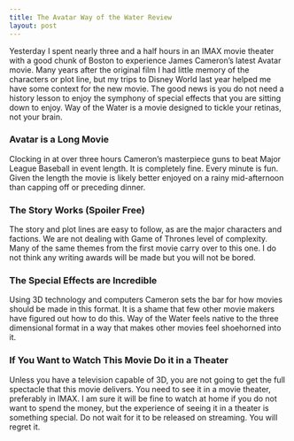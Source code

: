 ```yaml
---
title: The Avatar Way of the Water Review
layout: post
---
```

Yesterday I spent nearly three and a half hours in an IMAX movie theater with a good chunk of Boston to experience James Cameron’s latest Avatar movie. Many years after the original film I had little memory of the characters or plot line, but my trips to Disney World last year helped me have some context for the new movie. The good news is you do not need a history lesson to enjoy the symphony of special effects that you are sitting down to enjoy. Way of the Water is a movie designed to tickle your retinas, not your brain. 

### Avatar is a Long Movie
Clocking in at over three hours Cameron’s masterpiece guns to beat Major League Baseball in event length. It is completely fine. Every minute is fun. Given the length the movie is likely better enjoyed on a rainy mid-afternoon than capping off or preceding dinner.

### The Story Works (Spoiler Free)
The story and plot lines are easy to follow, as are the major characters and factions. We are not dealing with Game of Thrones level of complexity. Many of the same themes from the first movie carry over to this one. I do not think any writing awards will be made but you will not be bored.

### The Special Effects are Incredible
Using 3D technology and computers Cameron sets the bar for how movies should be made in this format. It is a shame that few other movie makers have figured out how to do this. Way of the Water feels native to the three dimensional format in a way that makes other movies feel shoehorned into it.

### If You Want to Watch This Movie Do it in a Theater
Unless you have a television capable of 3D, you are not going to get the full spectacle that this movie delivers. You need to see it in a movie theater, preferably in IMAX. I am sure it will be fine to watch at home if you do not want to spend the money, but the experience of seeing it in a theater is something special. Do not wait for it to be released on streaming. You will regret it.